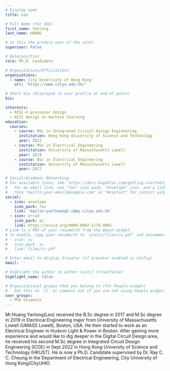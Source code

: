 ```yaml
---
# Display name
title: Leo

# Full Name (for SEO)
first_name: Yanlong
last_name: HUANG

# Is this the primary user of the site?
superuser: False

# Role/position
role: Ph.D. Candidate

# Organizations/Affiliations
organizations:
  - name: City Unverisity of Hong Kong
    url: 'https://www.cityu.edu.hk/'

# Short bio (displayed in user profile at end of posts)
bio: 

interests:
  - RISC-V processor design
  - ASIC design on machine learning
education:
  courses:
    - course: MSc in Integrated Circuit Design Engineering
      institution: Hong Kong University of Science and Technology
      year: 2022
    - course: MSc in Electrical Engineering
      institution: University of Massachusetts Lowell
      year: 2019
    - course: BSc in Electrical Engineering
      institution: University of Massachusetts Lowell
      year: 2017

# Social/Academic Networking
# For available icons, see: https://docs.hugoblox.com/getting-started/page-builder/#icons
#   For an email link, use "fas" icon pack, "envelope" icon, and a link in the
#   form "mailto:your-email@example.com" or "#contact" for contact widget.
social:
  - icon: envelope
    icon_pack: fas
    link: 'mailto:yanlhuang5-c@my.cityu.edu.hk'   
  - icon: orcid
    icon_pack: ai
    link: https://orcid.org/0009-0002-1176-9002
# Link to a PDF of your resume/CV from the About widget.
# To enable, copy your resume/CV to `static/files/cv.pdf` and uncomment the lines below.
# - icon: cv
#   icon_pack: ai
#   link: files/cv.pdf

# Enter email to display Gravatar (if Gravatar enabled in Config)
email: ''

# Highlight the author in author lists? (true/false)
highlight_name: false

# Organizational groups that you belong to (for People widget)
#   Set this to `[]` or comment out if you are not using People widget.
user_groups:
  - PhD Students
---
```


Mr.Huang Yanlong(Leo) received the B.Sc degree in 2017 and M.Sc degree in 2019 in Electrical Engineering major from University of Massachusetts Lowell (UMASS Lowell), Boston, USA. He then started to work as an Electrical Engineer in Hudson Light & Power in Boston. After gaining more experience and would like to dig deeper in the Digital Circuit Design area, he received his second M.Sc degree in Integrated Circuit Design Engineering (ICDE) in Sept.2022 in Hong Kong University of Science and Technology (HKUST). He is now a Ph.D. Candidate supervised by Dr. Ray C. C. Cheung in the Department of Electrical Engineering, City University of Hong Kong(CityUHK).
